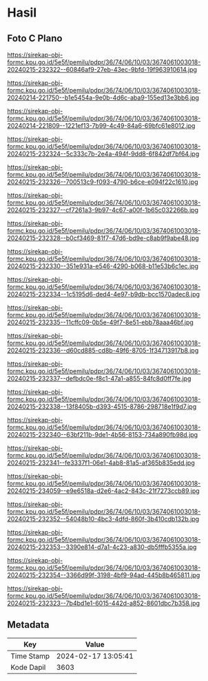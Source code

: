 # Hasil

## Foto C Plano

https://sirekap-obj-formc.kpu.go.id/5e5f/pemilu/pdpr/36/74/06/10/03/3674061003018-20240215-232322--60846af9-27eb-43ec-9bfd-19f963910614.jpg

https://sirekap-obj-formc.kpu.go.id/5e5f/pemilu/pdpr/36/74/06/10/03/3674061003018-20240214-221750--b1e5454a-9e0b-4d6c-aba9-155ed13e3bb6.jpg

https://sirekap-obj-formc.kpu.go.id/5e5f/pemilu/pdpr/36/74/06/10/03/3674061003018-20240214-221809--1221ef13-7b99-4c49-84a6-69bfc61e8012.jpg

https://sirekap-obj-formc.kpu.go.id/5e5f/pemilu/pdpr/36/74/06/10/03/3674061003018-20240215-232324--5c333c7b-2e4a-494f-9dd8-6f842df7bf64.jpg

https://sirekap-obj-formc.kpu.go.id/5e5f/pemilu/pdpr/36/74/06/10/03/3674061003018-20240215-232326--700513c9-f093-4790-b6ce-e094f22c1610.jpg

https://sirekap-obj-formc.kpu.go.id/5e5f/pemilu/pdpr/36/74/06/10/03/3674061003018-20240215-232327--cf7261a3-9b97-4c67-a00f-1b65c032266b.jpg

https://sirekap-obj-formc.kpu.go.id/5e5f/pemilu/pdpr/36/74/06/10/03/3674061003018-20240215-232328--b0cf3469-81f7-47d6-bd9e-c8ab9f9abe48.jpg

https://sirekap-obj-formc.kpu.go.id/5e5f/pemilu/pdpr/36/74/06/10/03/3674061003018-20240215-232330--351e931a-e546-4290-b068-b11e53b6c1ec.jpg

https://sirekap-obj-formc.kpu.go.id/5e5f/pemilu/pdpr/36/74/06/10/03/3674061003018-20240215-232334--1c5195d6-ded4-4e97-b9db-bcc1570adec8.jpg

https://sirekap-obj-formc.kpu.go.id/5e5f/pemilu/pdpr/36/74/06/10/03/3674061003018-20240215-232335--11cffc09-0b5e-49f7-8e51-ebb78aaa46bf.jpg

https://sirekap-obj-formc.kpu.go.id/5e5f/pemilu/pdpr/36/74/06/10/03/3674061003018-20240215-232336--d60cd885-cd8b-49f6-8705-1f34713917b8.jpg

https://sirekap-obj-formc.kpu.go.id/5e5f/pemilu/pdpr/36/74/06/10/03/3674061003018-20240215-232337--defbdc0e-f8c1-47a1-a855-84fc8d0ff7fe.jpg

https://sirekap-obj-formc.kpu.go.id/5e5f/pemilu/pdpr/36/74/06/10/03/3674061003018-20240215-232338--13f8405b-d393-4515-8786-298718e1f9d7.jpg

https://sirekap-obj-formc.kpu.go.id/5e5f/pemilu/pdpr/36/74/06/10/03/3674061003018-20240215-232340--63bf211b-9de1-4b56-8153-734a890fb98d.jpg

https://sirekap-obj-formc.kpu.go.id/5e5f/pemilu/pdpr/36/74/06/10/03/3674061003018-20240215-232341--fe3337f1-06e1-4ab8-81a5-af365b835edd.jpg

https://sirekap-obj-formc.kpu.go.id/5e5f/pemilu/pdpr/36/74/06/10/03/3674061003018-20240215-234059--e9e6518a-d2e6-4ac2-843c-21f7273ccb89.jpg

https://sirekap-obj-formc.kpu.go.id/5e5f/pemilu/pdpr/36/74/06/10/03/3674061003018-20240215-232352--54048b10-4bc3-4dfd-860f-3b410cdb132b.jpg

https://sirekap-obj-formc.kpu.go.id/5e5f/pemilu/pdpr/36/74/06/10/03/3674061003018-20240215-232353--3390e814-d7a1-4c23-a830-db5fffb5355a.jpg

https://sirekap-obj-formc.kpu.go.id/5e5f/pemilu/pdpr/36/74/06/10/03/3674061003018-20240215-232354--3366d99f-3198-4bf9-94ad-445b8b465811.jpg

https://sirekap-obj-formc.kpu.go.id/5e5f/pemilu/pdpr/36/74/06/10/03/3674061003018-20240215-232323--7b4bd1e1-6015-442d-a852-8601dbc7b358.jpg


## Metadata

| Key        | Value               |
| ---------- | ------------------- |
| Time Stamp | 2024-02-17 13:05:41 |
| Kode Dapil | 3603                |



